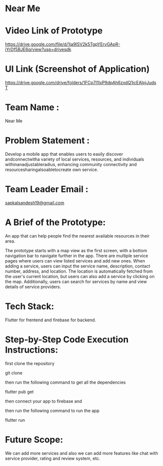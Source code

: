 # Near Me

# Video Link of Prototype

<a>https://drive.google.com/file/d/1ja9ISV2k5TgpYErvGApR-iYrDf5BJE6q/view?usp=drivesdk<a/>

# UI Link (Screenshot of Application)

<a>https://drive.google.com/drive/folders/1FCp7I1IxP9dpAh6zxdQ1icEAlpjJudsT</a>

# Team Name : 
Near Me

# Problem Statement :
Develop a mobile app that enables users to easily discover andconnectwitha variety of local services, resources, and individuals withinanadjustableradius, enhancing community connectivity and resourcesharingalsoabletocreate own service.

# Team Leader Email :
sapkalsandesh19@gmail.com

# A Brief of the Prototype:

An app that can help people find the nearest available resources in their area.

The prototype starts with a map view as the first screen, with a bottom navigation bar to navigate further in the app. There are multiple service pages where users can view listed services and add new ones. When adding a service, users can input the service name, description, contact number, address, and location. The location is automatically fetched from the user's current location, but users can also add a service by clicking on the map. Additionally, users can search for services by name and view details of service providers.

# Tech Stack:
Flutter for frentend and firebase for backend.


# Step-by-Step Code Execution Instructions:


first clone the repository
 
git clone

then run the following command to get all the dependencies

flutter pub get

then connect your app to firebase and

then run the following command to run the app

flutter run



# Future Scope:
We can add more services and also we can add more features like chat with service provider, rating and review system, etc.

